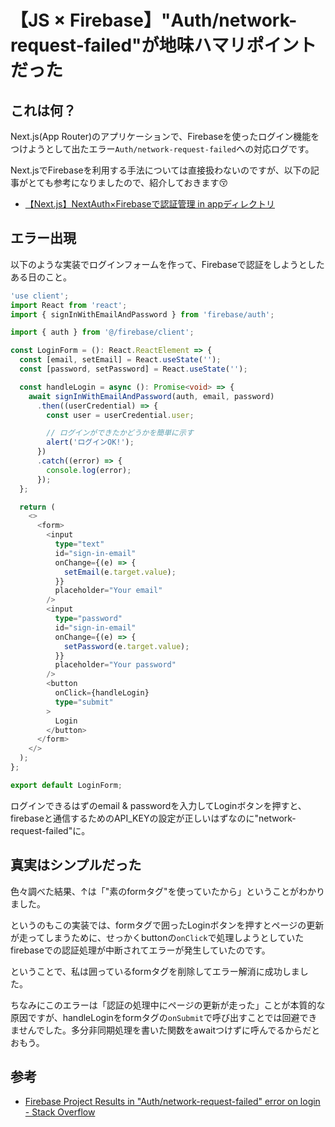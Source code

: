 # 【JS × Firebase】"Auth/network-request-failed"が地味ハマリポイントだった

## これは何？

Next.js(App Router)のアプリケーションで、Firebaseを使ったログイン機能をつけようとして出たエラー`Auth/network-request-failed`への対応ログです。

Next.jsでFirebaseを利用する手法については直接扱わないのですが、以下の記事がとても参考になりましたので、紹介しておきます😚

- [【Next.js】NextAuth×Firebaseで認証管理 in appディレクトリ](https://zenn.dev/tentel/articles/cc76611f4010c9)

## エラー出現

以下のような実装でログインフォームを作って、Firebaseで認証をしようとしたある日のこと。

```ts
'use client';
import React from 'react';
import { signInWithEmailAndPassword } from 'firebase/auth';

import { auth } from '@/firebase/client';

const LoginForm = (): React.ReactElement => {
  const [email, setEmail] = React.useState('');
  const [password, setPassword] = React.useState('');

  const handleLogin = async (): Promise<void> => {
    await signInWithEmailAndPassword(auth, email, password)
      .then((userCredential) => {
        const user = userCredential.user;

        // ログインができたかどうかを簡単に示す
        alert('ログインOK!');
      })
      .catch((error) => {
        console.log(error);
      });
  };

  return (
    <>
      <form>
        <input
          type="text"
          id="sign-in-email"
          onChange={(e) => {
            setEmail(e.target.value);
          }}
          placeholder="Your email"
        />
        <input
          type="password"
          id="sign-in-email"
          onChange={(e) => {
            setPassword(e.target.value);
          }}
          placeholder="Your password"
        />
        <button
          onClick={handleLogin}
          type="submit"
        >
          Login
        </button>
      </form>
    </>
  );
};

export default LoginForm;
```

ログインできるはずのemail & passwordを入力してLoginボタンを押すと、firebaseと通信するためのAPI_KEYの設定が正しいはずなのに"network-request-failed"に。

## 真実はシンプルだった

色々調べた結果、↑は「"素のformタグ"を使っていたから」ということがわかりました。

というのもこの実装では、formタグで囲ったLoginボタンを押すとページの更新が走ってしまうために、せっかくbuttonの`onClick`で処理しようとしていたfirebaseでの認証処理が中断されてエラーが発生していたのです。

ということで、私は囲っているformタグを削除してエラー解消に成功しました。

ちなみにこのエラーは「認証の処理中にページの更新が走った」ことが本質的な原因ですが、handleLoginをformタグの`onSubmit`で呼び出すことでは回避できませんでした。多分非同期処理を書いた関数をawaitつけずに呼んでるからだとおもう。

## 参考

- [Firebase Project Results in "Auth/network-request-failed" error on login - Stack Overflow](https://stackoverflow.com/questions/38860900/firebase-project-results-in-auth-network-request-failed-error-on-login)
